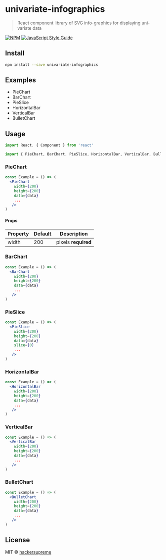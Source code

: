 # univariate-infographics

> React component library of SVG info-graphics for displaying uni-variate data

[![NPM](https://img.shields.io/npm/v/univariate-infographics.svg)](https://www.npmjs.com/package/univariate-infographics) [![JavaScript Style Guide](https://img.shields.io/badge/code_style-standard-brightgreen.svg)](https://standardjs.com)

## Install

```bash
npm install --save univariate-infographics
```

## Examples

- PieChart
- BarChart
- PieSlice
- HorizontalBar
- VerticalBar
- BulletChart

## Usage

```jsx
import React, { Component } from 'react'

import { PieChart, BarChart, PieSlice, HorizontalBar, VerticalBar, BulletChart } from 'univariate-infographics'
```

### PieChart
```jsx
const Example = () => (
  <PieChart
    width={200}
    height={200}
    data={data}
    ...
   />
)
```
#### Props

Property | Default | Description
-------- | ------- | -----------
width | 200 | pixels **required**

### BarChart
```jsx
const Example = () => (
  <BarChart
    width={200}
    height={200}
    data={data}
    ...
   />
)
```

### PieSlice
```jsx
const Example = () => (
  <PieSlice
    width={200}
    height={200}
    data={data}
    slice={0}
    ...
   />
)
```

### HorizontalBar
```jsx
const Example = () => (
  <HorizontalBar
    width={200}
    height={200}
    data={data}
    ...
   />
)
```

### VerticalBar
```jsx
const Example = () => (
  <VerticalBar
    width={200}
    height={200}
    data={data}
    ...
   />
)
```

### BulletChart
```jsx
const Example = () => (
  <BulletChart
    width={200}
    height={200}
    data={data}
    ...
   />
)
```

## License

MIT © [hackersupreme](https://github.com/hackersupreme)
